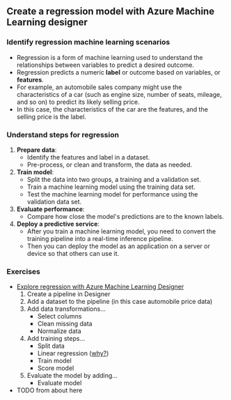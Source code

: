 ## Create a regression model with Azure Machine Learning designer
### Identify regression machine learning scenarios
- Regression is a form of machine learning used to understand the relationships between variables to predict a desired outcome.
- Regression predicts a numeric **label** or outcome based on variables, or **features**.
- For example, an automobile sales company might use the characteristics of a car (such as engine size, number of seats, mileage, and so on) to predict its likely selling price.
- In this case, the characteristics of the car are the features, and the selling price is the label.
### Understand steps for regression
1. **Prepare data**:
    - Identify the features and label in a dataset.
    - Pre-process, or clean and transform, the data as needed.
1. **Train model**: 
    - Split the data into two groups, a training and a validation set.
    - Train a machine learning model using the training data set.
    - Test the machine learning model for performance using the validation data set.
1. **Evaluate performance**:
    - Compare how close the model's predictions are to the known labels.
1. **Deploy a predictive service**:
    - After you train a machine learning model, you need to convert the training pipeline into a real-time inference pipeline.
    - Then you can deploy the model as an application on a server or device so that others can use it.

### Exercises
- [Explore regression with Azure Machine Learning Designer](https://microsoftlearning.github.io/AI-900-AIFundamentals/instructions/02a-create-regression-model.html)
    1. Create a pipeline in Designer
    1. Add a dataset to the pipeline (in this case automobile price data)
    1. Add data transformations...
        - Select columns
        - Clean missing data
        - Normalize data
    1. Add training steps...
        - Split data
        - Linear regression ([why?](https://learn.microsoft.com/en-us/azure/machine-learning/algorithm-cheat-sheet?view=azureml-api-1&azure-portal=true))
        - Train model
        - Score model
    1. Evaluate the model by adding...
        - Evaluate model
- TODO from about here

    